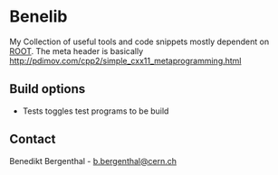 # Benelib

My Collection of useful tools and code snippets mostly dependent on [ROOT](http://root.cern.ch "ROOT"). 
The meta header is basically http://pdimov.com/cpp2/simple_cxx11_metaprogramming.html

## Build options

* Tests toggles test programs to be build
 
## Contact

Benedikt Bergenthal - [b.bergenthal@cern.ch](b.bergenthal@cern.ch)
